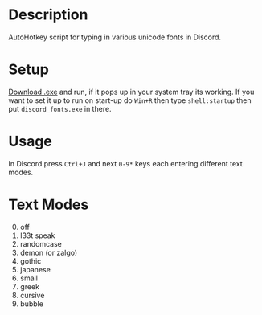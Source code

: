 # Description
  AutoHotkey script for typing in various unicode fonts in Discord.
# Setup
  [Download .exe](https://github.com/WayfaringBloke/discord_fonts/releases/download/1.1/discord_fonts.exe) and run, if it pops up in your system tray its working.
  If you want to set it up to run on start-up do `Win+R` then type `shell:startup` then put `discord_fonts.exe` in there.
# Usage
  In Discord press `Ctrl+J` and next `0-9*` keys each entering different text modes.
# Text Modes
  0. off
  1. l33t speak
  2. randomcase
  3. demon (or zalgo)
  4. gothic
  5. japanese
  6. small
  7. greek
  8. cursive
  9. bubble
